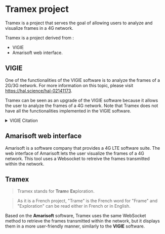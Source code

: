 # Tramex project

Tramex is a project that serves the goal of allowing users to analyze and visualize frames in a 4G network.

Tramex is a project derived from :

- VIGIE
- Amarisoft web interface.

## VIGIE

One of the functionalities of the VIGIE software is to analyze the frames of a 2G/3G network. For more information on this topic, please visit <https://hal.science/hal-02141173>.

Tramex can be seen as an upgrade of the VIGIE software because it allows the user to analyze the frames of a 4G network. Note that Tramex does not have all the functionalities implemented in the VIGIE software.

<details>

<summary>VIGIE Citation</summary>

```bibtex
@article{oyedapo:hal-02141173,
  TITLE = {{VIGIE : A learning tool for cellular air interfaces (GSM, GPRS, UMTS, WiFi)}},
  AUTHOR = {Oyedapo, Olufemi and Martins, Philippe and Lagrange, Xavier},
  URL = {https://hal.science/hal-02141173},
  JOURNAL = {{The IPSI BgD Transactions on Internet Research}},
  HAL_LOCAL_REFERENCE = {1097},
  VOLUME = {1},
  NUMBER = {2},
  PAGES = {65 - 69},
  YEAR = {2005},
  KEYWORDS = {UMTS},
  HAL_ID = {hal-02141173},
  HAL_VERSION = {v1},
}
```

</details>

## Amarisoft web interface

Amarisoft is a software company that provides a 4G LTE software suite. The web interface of Amarisoft lets the user visualize the frames of a 4G network. This tool uses a Websocket to retreive the frames transmitted within the network.

## Tramex

> Tramex stands for **Tram**e **Ex**ploration.

> As it is a French project, "Trame" is the French word for "Frame" and "Exploration" can be read either in French or in English.

Based on the **Amarisoft** software, Tramex uses the same WebSocket method to retrieve the frames transmitted within the network, but it displays them in a more user-friendly manner, similarly to the **VIGIE** software.
